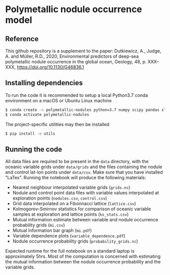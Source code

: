 # Polymetallic nodule occurrence model

## Reference
This github repository is a supplement to the paper: Dutkiewicz, A., Judge, A. and Müller, R.D., 2020, Environmental predictors of deep-sea polymetallic nodule occurrence in the global ocean, Geology, 48, p. XXX–XXX, https://doi.org/10.1130/G46836.1

## Installing dependencies
To run the code it is recommended to setup a local Python3.7 conda environment on a macOS or Ubuntu Linux machine
```sh
$ conda create -n polymetallic-nodules python=3.7 numpy scipy pandas xlrd scikit-learn netcdf4 xarray jupyter matplotlib
$ conda activate polymetallic-nodules
```
The project-specific utilities may then be installed
```sh
$ pip install -e utils
```

## Running the code
All data files are required to be present in the `data` directory, with the oceanic variable grids under `data/grids` and the files containing the nodule and control lat-lon points under `data/csv`. Make sure that you have installed "LaTex".
Running the notebook will produce the following materials:
* Nearest neighbour interpolated variable grids (`grids.nc`)
* Nodule and control point data files with variable values interpolated at exploration points (`nodules.csv`, `control.csv`)
* Grid data interpolated on a Fibonnacci lattice (`lattice.csv`)
* Kolmogorov-Smirnov statistics for comparison of oceanic variable samples at exploration and lattice points (`ks_stats.csv`)
* Mutual information estimate between variable and nodule occurrence probability grids (`mi.csv`)
* Mutual information bar graph (`mi.pdf`)
* Variable dependence plots (`variable_dependence.pdf`)
* Nodule occurrence probability grids (`probability_grids.nc`)

Expected runtime for the full notebook on a standard laptop is approximately 5hrs. Most of the computation is concerned with estimating the mutual information between the nodule occurrence probability and the variable grids.
